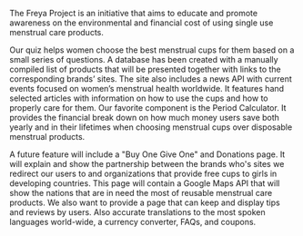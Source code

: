 The Freya Project is an initiative that aims to educate and promote awareness on the environmental and financial cost of using single use menstrual care products. 

Our quiz helps women choose the best menstrual cups for them based on a small series of questions. A database has been created with a manually compiled list of products that will be presented together with links to the corresponding brands’ sites. The site also includes a news API with current events focused on women’s menstrual health worldwide. It features hand selected articles with information on how to use the cups and how to properly care for them. Our favorite component is the Period Calculator. It provides the financial break down on how much money users save both yearly and in their lifetimes when choosing menstrual cups over disposable menstrual products.

A future feature will include a "Buy One Give One" and Donations page. It will explain and show the partnership between the brands who's sites we redirect our users to and organizations that provide free cups to girls in developing countries. This page will contain a Google Maps API that will show the nations that are in need the most of reusable menstrual care products. We also want to provide a page that can keep and display tips and reviews by users. Also accurate translations to the most spoken languages world-wide, a currency converter, FAQs, and coupons.
